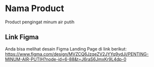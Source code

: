 # Nama Product

Product pengingat minum air putih

## Link Figma

Anda bisa melihat desain Figma Landing Page di link berikut: https://www.figma.com/design/MVZCQ6JzqeZV2JYYq9ydJi/PENTING-MINUM-AIR-PUTIH?node-id=6-88&t=J6raS6JmxKr9L4dp-0

